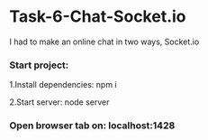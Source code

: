 # Task-6-Chat-Socket.io
I had to make an online chat in two ways, Socket.io

### Start project:
  1.Install dependencies: npm i
  
  2.Start server: node server
 
### Open browser tab on: localhost:1428
